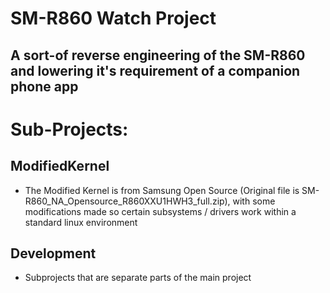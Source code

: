 # SM-R860 Watch Project
## A sort-of reverse engineering of the SM-R860 and lowering it's requirement of a companion phone app

# Sub-Projects:
## ModifiedKernel
- The Modified Kernel is from Samsung Open Source (Original file is SM-R860_NA_Opensource_R860XXU1HWH3_full.zip), with some modifications made so certain subsystems / drivers work within a standard linux environment

## Development
- Subprojects that are separate parts of the main project
